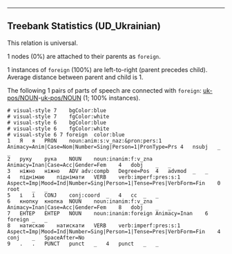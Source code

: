 

--------------------------------------------------------------------------------

## Treebank Statistics (UD_Ukrainian)

This relation is universal.

1 nodes (0%) are attached to their parents as `foreign`.

1 instances of `foreign` (100%) are left-to-right (parent precedes child).
Average distance between parent and child is 1.

The following 1 pairs of parts of speech are connected with `foreign`: [uk-pos/NOUN]()-[uk-pos/NOUN]() (1; 100% instances).


~~~ conllu
# visual-style 7	bgColor:blue
# visual-style 7	fgColor:white
# visual-style 6	bgColor:blue
# visual-style 6	fgColor:white
# visual-style 6 7 foreign	color:blue
1	Я	я	PRON	noun:anim:s:v_naz:&pron:pers:1	Animacy=Anim|Case=Nom|Number=Sing|Person=1|PronType=Prs	4	nsubj	_	_
2	руку	рука	NOUN	noun:inanim:f:v_zna	Animacy=Inan|Case=Acc|Gender=Fem	4	dobj	_	_
3	ніжно	ніжно	ADV	adv:compb	Degree=Pos	4	advmod	_	_
4	піднімаю	піднімати	VERB	verb:imperf:pres:s:1	Aspect=Imp|Mood=Ind|Number=Sing|Person=1|Tense=Pres|VerbForm=Fin	0	root	_	_
5	і	і	CONJ	conj:coord	_	4	cc	_	_
6	кнопку	кнопка	NOUN	noun:inanim:f:v_zna	Animacy=Inan|Case=Acc|Gender=Fem	8	dobj	_	_
7	ЕНТЕР	ЕНТЕР	NOUN	noun:inanim:foreign	Animacy=Inan	6	foreign	_	_
8	натискаю	натискати	VERB	verb:imperf:pres:s:1	Aspect=Imp|Mood=Ind|Number=Sing|Person=1|Tense=Pres|VerbForm=Fin	4	conj	_	SpaceAfter=No
9	.	.	PUNCT	punct	_	4	punct	_	_

~~~


